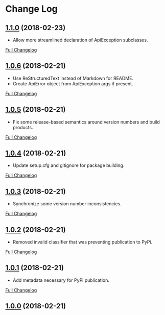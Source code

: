 # Change Log

## [1.1.0](https://github.com/jperras/Flask-ApiExceptions/tree/1.1.0) (2018-02-23)

* Allow more streamlined declaration of ApiException subclasses. 

[Full Changelog](https://github.com/jperras/Flask-ApiExceptions/compare/1.0.6...1.1.0)

## [1.0.6](https://github.com/jperras/Flask-ApiExceptions/tree/1.0.6) (2018-02-21)

* Use ReStructuredText instead of Markdown for README.
* Create ApiError object from ApiException args if present.

[Full Changelog](https://github.com/jperras/Flask-ApiExceptions/compare/1.0.5...1.0.6)

## [1.0.5](https://github.com/jperras/Flask-ApiExceptions/tree/1.0.5) (2018-02-21)

* Fix some release-based semantics around version numbers and build products.

[Full Changelog](https://github.com/jperras/Flask-ApiExceptions/compare/1.0.4...1.0.5)

## [1.0.4](https://github.com/jperras/Flask-ApiExceptions/tree/1.0.4) (2018-02-21)

*  Update setup.cfg and gitignore for package building.

[Full Changelog](https://github.com/jperras/Flask-ApiExceptions/compare/1.0.3...1.0.4)

## [1.0.3](https://github.com/jperras/Flask-ApiExceptions/tree/1.0.3) (2018-02-21)

* Synchronize some version number inconsistencies.

[Full Changelog](https://github.com/jperras/Flask-ApiExceptions/compare/1.0.2...1.0.3)

## [1.0.2](https://github.com/jperras/Flask-ApiExceptions/tree/1.0.2) (2018-02-21)

* Removed invalid classifier that was preventing publication to PyPi.

[Full Changelog](https://github.com/jperras/Flask-ApiExceptions/compare/1.0.1...1.0.2)

## [1.0.1](https://github.com/jperras/Flask-ApiExceptions/tree/1.0.1) (2018-02-21)

* Add metadata necessary for PyPi publication.

[Full Changelog](https://github.com/jperras/Flask-ApiExceptions/compare/1.0.0...1.0.1)

## [1.0.0](https://github.com/jperras/Flask-ApiExceptions/tree/1.0.0) (2018-02-21)
